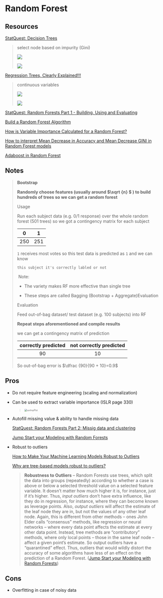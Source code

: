 # Random Forest

## Resources

[StatQuest: Decision Trees](https://www.youtube.com/watch?v=7VeUPuFGJHk)

> select node based on impurity (Gini)
>
> ![](https://github.com/LuchaoQi/Machine-Learning/blob/master/random%20forest/image-20191213163625292.png?raw=true)
>
> 
>
> ![](https://github.com/LuchaoQi/Machine-Learning/blob/master/random%20forest/image-20191213163654251.png?raw=true)

[Regression Trees, Clearly Explained!!!](https://www.youtube.com/watch?v=g9c66TUylZ4)

> continuous variables
>
> ![](https://i.loli.net/2019/12/18/kRlTpMeK5oL6tY9.png)
>
> ![](https://i.loli.net/2019/12/18/72EcLYD4IGHSwkF.png)
>
> 

[StatQuest: Random Forests Part 1 - Building, Using and Evaluating](https://www.youtube.com/watch?v=J4Wdy0Wc_xQ&feature=youtu.be)

[Build a Random Forest Algorithm](https://enlight.nyc/projects/random-forest)

[How is Variable Importance Calculated for a Random Forest?](https://www.displayr.com/how-is-variable-importance-calculated-for-a-random-forest/)

[How to interpret Mean Decrease in Accuracy and Mean Decrease GINI in Random Forest models](https://stats.stackexchange.com/questions/197827/how-to-interpret-mean-decrease-in-accuracy-and-mean-decrease-gini-in-random-fore)

[Adaboost in Random Forest](https://www.youtube.com/watch?v=LsK-xG1cLYA&feature=youtu.be)

## Notes



>**Bootstrap**
>
>**Randomly choose features (usually around  $\sqrt {n} $  ) to build hundreds of trees so we can get a random forest**
>
>Usage
>
>Run each subject data (e.g. 0/1 response) over the whole random forest (501 trees) so we got a contingency matrix for each subject
>
>|  0   |  1   |
>| :--: | :--: |
>| 250  | 251  |
>
>`1` receives most votes so this test data is predicted as `1` and we can know 
>
>`this subject it's correctly labled or not`
>
>​	Note:
>
>- The variety makes RF more effective than single tree
>
>- These steps are called Bagging (Bootstrap + Aggregate)Evaluation
>
>
>
>Evaluation
>
>Feed out-of-bag dataset/ test dataset (e.g. 100 subjects) into RF
>
>**Repeat steps aforementioned and compile results**
>
>we can get a contingency matrix of prediction 
>
>| correctly predicted | not correctly predicted |
>| :-----------------: | :---------------------: |
>|         90          |           10            |
>
>So out-of-bag error is $\dfrac {90}{90 + 10}=0.9$
>





## Pros

* Do not require feature engineering (scaling and normalization)

* Can be used to extract variable importance (ISLR page 330)

  > <img src="https://raw.githubusercontent.com/LuchaoQi/machine-learning/master/random forest/varimpplot.png" alt="varImpPlot" style="zoom: 50%;">

* Autofill missing value & ability to handle missing data

  [StatQuest: Random Forests Part 2: Missig data and clustering](https://www.youtube.com/watch?v=nyxTdL_4Q-Q&feature=youtu.be)

  [Jump Start your Modeling with Random Forests](https://www.elderresearch.com/blog/modeling-with-random-forests)

* Robust to outliers 

  [How to Make Your Machine Learning Models Robust to Outliers](https://heartbeat.fritz.ai/how-to-make-your-machine-learning-models-robust-to-outliers-44d404067d07)
  
  [Why are tree-based models robust to outliers?](https://www.quora.com/Why-are-tree-based-models-robust-to-outliers)
  
  > **Robustness to Outliers** – Random Forests use trees, which split the data into groups (repeatedly) according to whether a case is above or below a selected threshold value on a selected feature variable.  It doesn’t matter how much higher it is, for instance, just if it’s higher.  Thus, *input outliers* don’t have extra influence, like they do in regression, for instance, where they can become known as leverage points.  Also, *output outliers* will affect the estimate of the leaf node they are in, but not the values of any other leaf node.  Again, this is different from other methods – ones John Elder calls “consensus” methods, like regression or neural networks – where every data point affects the estimate at every other data point.  Instead, tree methods are “contributory” methods, where only local points – those in the same leaf node – affect a given point’s estimate.  So output outliers have a “quarantined” effect. Thus, outliers that would wildly distort the accuracy of some algorithms have less of an effect on the prediction of a Random Forest. ([Jump Start your Modeling with Random Forests](https://www.elderresearch.com/blog/modeling-with-random-forests))

## Cons

* Overfitting in case of noisy data
